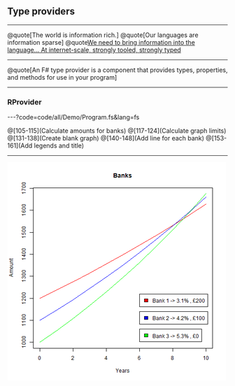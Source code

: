 
## Type providers

---

@quote[The world is information rich.]
@quote[Our languages are information sparse]
@quote[We need to bring information into the language... At internet-scale, strongly tooled, strongly typed](https://www.slideshare.net/dsyme/making-magic-with-f-type-providers)


---

@quote[An F# type provider is a component that provides types, properties, and methods for use in your program]

---

### RProvider

---?code=code/all/Demo/Program.fs&lang=fs

@[105-115](Calculate amounts for banks)
@[117-124](Calculate graph limits)
@[131-138](Create blank graph)
@[140-148](Add line for each bank)
@[153-161](Add legends and title)

---

![BanksGraph](assets/img/banks.png) 

